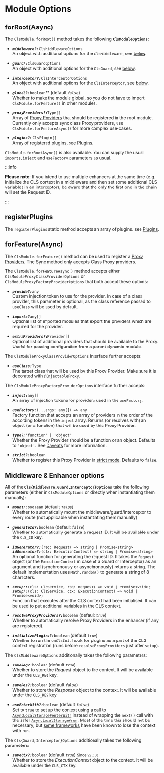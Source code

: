 # Module Options

## forRoot(Async)

The `ClsModule.forRoot()` method takes the following **`ClsModuleOptions`**:

- **_`middleware?:`_**`ClsMiddlewareOptions`  
  An object with additional options for the `ClsMiddleware`, see [below](#middleware--enhancer-options).

- **_`guard?:`_**`ClsGuardOptions`  
  An object with additional options for the `ClsGuard`, see [below](#middleware--enhancer-options).

- **_`interceptor?:`_**`ClsInterceptorOptions`  
  An object with additional options for the `ClsInterceptor`, see [below](#middleware--enhancer-options).

- **_`global?:`_**`boolean`\*\* (default _`false`_)  
  Whether to make the module global, so you do not have to import `ClsModule.forFeature()` in other modules.

- **_`proxyProviders?:`_**`Type[]`  
  Array of [Proxy Providers](../03_features-and-use-cases/06_proxy-providers.md) that should be registered in the root module. Currently only accepts sync class Proxy providers, use `ClsModule.forFeatureAsync()` for more complex use-cases.

- **_`plugins?`:_** `ClsPlugin[]`  
  Array of registered plugins, see [Plugins](../06_plugins/index.md).

`ClsModule.forRootAsync()` is also available. You can supply the usual `imports`, `inject` and `useFactory` parameters as usual.

:::info

**Please note**: If you intend to use multiple enhancers at the same time (e.g. initialize the CLS context in a middleware and then set some additional CLS variables in an interceptor), be aware that the only the first one in the chain will set the Request ID.

:::

## registerPlugins

The `registerPlugins` static method accepts an array of plugins. see [Plugins](../06_plugins/index.md).

## forFeature(Async)

The `ClsModule.forFeature()` method can be used to register a [Proxy Providers](../03_features-and-use-cases/06_proxy-providers.md). The Sync method only accepts Class Proxy providers.

The `ClsModule.forFeatureAsync()` method accepts either `ClsModuleProxyClassProviderOptions` or `ClsModuleProxyFactoryProviderOptions` that both accept these options:

- **_`provide?:`_**`any`  
  Custom injection token to use for the provider. In case of a class provider, this parameter is optional, as the class reference passed to `useClass` will be used by default.

- **_`imports?`_**`any[]`  
  Optional list of imported modules that export the providers which are required for the provider.

- **_`extraProviders?:`_**`Provider[]`  
  Optional list of additional providers that should be available to the Proxy. Useful for passing configuration from a parent dynamic module.

The `ClsModuleProxyClassProviderOptions` interface further accepts:

- **_`useClass:`_**`Type`  
  The target class that will be used by this Proxy Provider. Make sure it is decorated with `@InjectableProxy`.

The `ClsModuleProxyFactoryProviderOptions` interface further accepts:

- **_`inject:`_**`any[]`  
  An array of injection tokens for providers used in the `useFactory`.

- **_`useFactory:`_**`(...args: any[]) => any`  
  Factory function that accepts an array of providers in the order of the according tokens in the `inject` array. Returns (or resolves with) an object (or a function) that will be used by this Proxy Provider.

- **_`type?:`_**`'function' | 'object'`  
   Whether the Proxy Provider should be a function or an object. Defaults to `'object'`. See [Caveats](../03_features-and-use-cases/06_proxy-providers.md#caveats) for more information.

- **_`strict?:`_**`boolean`  
   Whether to register this Proxy Provider in [strict mode](../03_features-and-use-cases/06_proxy-providers.md#strict-proxy-providers). Defaults to `false`.

## Middleware & Enhancer options

All of the **`Cls{Middleware,Guard,Interceptor}Options`** take the following parameters (either in `ClsModuleOptions` or directly when instantiating them manually):

- **_`mount?:`_**`boolean` (default _`false`_)  
  Whether to automatically mount the middleware/guard/interceptor to every route (not applicable when instantiating them manually)

- **_`generateId?:`_**`boolean` (default _`false`_)  
  Whether to automatically generate a request ID. It will be available under the `CLS_ID` key.

- **_`idGenerator?:`_**`(req: Request) => string | Promise<string>`  
  **_`idGenerator?:`_**`(ctx: ExecutionContext) => string | Promise<string>`  
  An optional function for generating the request ID. It takes the `Request` object (or the `ExecutionContext` in case of a Guard or Interceptor) as an argument and (synchronously or asynchronously) returns a string. The default implementation uses `Math.random()` to generate a string of 8 characters.

- **_`setup?:`_**`(cls: ClsService, req: Request) => void | Promise<void>;`  
  **_`setup?:`_**`(cls: ClsService, ctx: ExecutionContext) => void | Promise<void>;`  
  Function that executes after the CLS context had been initialised. It can be used to put additional variables in the CLS context.

- **_`resolveProxyProviders?:`_**`boolean` (default _`true`_)  
  Whether to automatically resolve Proxy Providers in the enhancer (if any are registered).

- **_`initializePlugins?:`_**`boolean` (default _`true`_)  
  Whether to run the `onClsInit` hook for plugins as a part of the CLS context registration (runs before `resolveProxyProviders` just after `setup`).

The `ClsMiddlewareOptions` additionally takes the following parameters:

- **_`saveReq?:`_**`boolean` (default _`true`_)  
   Whether to store the _Request_ object to the context. It will be available under the `CLS_REQ` key.

- **_`saveRes?:`_**`boolean` (default _`false`_)  
  Whether to store the _Response_ object to the context. It will be available under the `CLS_RES` key

- **_`useEnterWith?:`_**`boolean` (default _`false`_)  
  Set to `true` to set up the context using a call to [`AsyncLocalStorage#enterWith`](https://nodejs.org/api/async_context.html#async_context_asynclocalstorage_enterwith_store) instead of wrapping the `next()` call with the safer [`AsyncLocalStorage#run`](https://nodejs.org/api/async_context.html#async_context_asynclocalstorage_run_store_callback_args). Most of the time this should not be necessary, but [some frameworks](../05_considerations/02_compatibility.md#graphql) have been known to lose the context with `run`.

The `Cls{Guard,Interceptor}Options` additionally takes the following parameters:

- **_`saveCtx?:`_**`boolean` (default _`true`_) <small>Since `v5.1.0`</small>  
  Whether to store the _ExecutionContext_ object to the context. It will be available under the `CLS_CTX` key.
